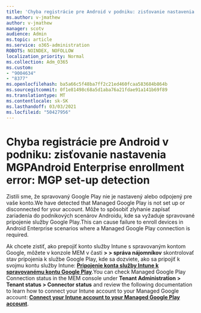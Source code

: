 ```yaml
---
title: 'Chyba registrácie pre Android v podniku: zisťovanie nastavenia MGP'
ms.author: v-jmathew
author: v-jmathew
manager: scotv
audience: Admin
ms.topic: article
ms.service: o365-administration
ROBOTS: NOINDEX, NOFOLLOW
localization_priority: Normal
ms.collection: Adm_O365
ms.custom:
- "9004634"
- "8377"
ms.openlocfilehash: ba5a66c5f48ba7ff2c21ed460fcaa583684b864b
ms.sourcegitcommit: 0f1e81498c68a5d1aba76a21fdae91a141b69f89
ms.translationtype: MT
ms.contentlocale: sk-SK
ms.lasthandoff: 03/03/2021
ms.locfileid: "50427956"
---
```

# <a name="android-enterprise-enrollment-error-mgp-set-up-detection"></a><span data-ttu-id="87be9-102">Chyba registrácie pre Android v podniku: zisťovanie nastavenia MGP</span><span class="sxs-lookup"><span data-stu-id="87be9-102">Android Enterprise enrollment error: MGP set-up detection</span></span>

<span data-ttu-id="87be9-103">Zistili sme, že spravovaný Google Play nie je nastavený alebo odpojený pre vaše konto.</span><span class="sxs-lookup"><span data-stu-id="87be9-103">We have detected that Managed Google Play is not set up or disconnected for your account.</span></span> <span data-ttu-id="87be9-104">Môže to spôsobiť zlyhanie zapísať zariadenia do podnikových scenárov Androidu, kde sa vyžaduje spravované pripojenie služby Google Play.</span><span class="sxs-lookup"><span data-stu-id="87be9-104">This can cause failure to enroll devices in Android Enterprise scenarios where a Managed Google Play connection is required.</span></span>

<span data-ttu-id="87be9-105">Ak chcete zistiť, ako prepojiť konto služby Intune s spravovaným kontom Google, môžete v konzole MEM v časti **> > správa nájomníkov** skontrolovať stav pripojenia k službe Google Play, kde sa dozviete, ako sa pripojiť k svojmu kontu služby Intune: **[Pripojenie konta služby Intune k spravovanému kontu Google Play](https://docs.microsoft.com/mem/intune/enrollment/connect-intune-android-enterprise)**.</span><span class="sxs-lookup"><span data-stu-id="87be9-105">You can check Managed Google Play Connection status in the MEM console under **Tenant Administration > Tenant status > Connector status** and review the following documentation to learn how to connect your Intune account to your Managed Google account: **[Connect your Intune account to your Managed Google Play account](https://docs.microsoft.com/mem/intune/enrollment/connect-intune-android-enterprise)**.</span></span>
